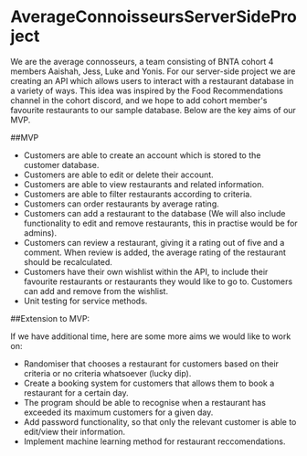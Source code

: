 # AverageConnoisseursServerSideProject

We are the average connosseurs, a team consisting of BNTA cohort 4 members Aaishah, Jess, Luke and Yonis. For our server-side project we are creating an API which allows users to interact with a restaurant database in a variety of ways. This idea was inspired by the Food Recommendations channel in the cohort discord, and we hope to add cohort member's favourite restaurants to our sample database. Below are the key aims of our MVP.


##MVP

- Customers are able to create an account which is stored to the customer database.
- Customers are able to edit or delete their account.
- Customers are able to view restaurants and related information.
- Customers are able to filter restaurants according to criteria.
- Customers can order restaurants by average rating.
- Customers can add a restaurant to the database (We will also include functionality to edit and remove restaurants, this in practise would be for admins).
- Customers can review a restaurant, giving it a rating out of five and a comment. When review is added, the average rating of the restaurant should be recalculated.
- Customers have their own wishlist within the API, to include their favourite restaurants or restaurants they would like to go to. Customers can add and remove from the wishlist.
- Unit testing for service methods.

##Extension to MVP: 

If we have additional time, here are some more aims we would like to work on:

- Randomiser that chooses a restaurant for customers based on their criteria or no criteria whatsoever (lucky dip).
- Create a booking system for customers that allows them to book a restaurant for a certain day.
- The program should be able to recognise when a restaurant has exceeded its maximum customers for a given day.
- Add password functionality, so that only the relevant customer is able to edit/view their information.
- Implement machine learning method for restaurant reccomendations.

